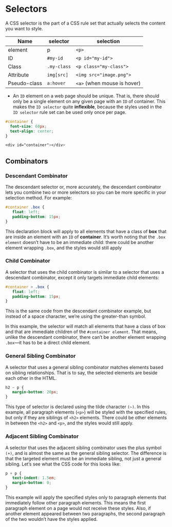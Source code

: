 # Selectors

A CSS selector is the part of a CSS rule set that actually selects the content you want to style.

| Name         | selector    | selection                   |
| ------------ | ----------- | --------------------------- |
| element      | p           | `<p>`                       |
| ID           | `#my-id`    | `<p id="my-id">`            |
| Class        | `.my-class` | `<p class="my-class">`      |  
| Attribute    | `img[src]`  | `<img src="image.png">`     |  
| Pseudo-class | `a:hover`   | `<a>` (when mouse is hover) |

* An `ID` element on a web page should be unique. That is, there should only be a single element on any given page with an `ID` of container. This makes the `ID selector` quite **inflexible**, because the styles used in the `ID selector` rule set can be used only once per page.

```css
#container {
  font-size: 60px;
  text-align: center;
}

<div id="container"></div>
```

## Combinators

### Descendant Combinator

The descendant selector or, more accurately, the descendant combinator lets you combine two or more selectors so you can be more specific in your selection method. For example:

```css
#container .box {
   float: left;
   padding-bottom: 15px;
}
```

This declaration block will apply to all elements that have a class of **box** that are inside an element with an `ID` of **container**. It’s worth noting that the `.box element` doesn’t have to be an immediate child: there could be another element wrapping `.box`, and the styles would still apply

### Child Combinator

A selector that uses the child combinator is similar to a selector that uses a descendant combinator, except it only targets immediate child elements:

```css
#container > .box {
   float: left;
   padding-bottom: 15px;
}
```

This is the same code from the descendant combinator example, but instead of a space character, we’re using the greater-than symbol.

In this example, the selector will match all elements that have a class of box and that are immediate children of the `#container element`. That means, unlike the descendant combinator, there can’t be another element wrapping `.box`—it has to be a direct child element.

### General Sibling Combinator

A selector that uses a general sibling combinator matches elements based on sibling relationships. That is to say, the selected elements are beside each other in the HTML.

```css
h2 ~ p {
   margin-bottom: 20px;
}
```

This type of selector is declared using the tilde character `(~)`. In this example, all paragraph elements (`<p>`) will be styled with the specified rules, but only if they are siblings of `<h2>` elements. There could be other elements in between the `<h2>` and `<p>`, and the styles would still apply.

### Adjacent Sibling Combinator

A selector that uses the adjacent sibling combinator uses the plus symbol `(+)`, and is almost the same as the general sibling selector. The difference is that the targeted element must be an immediate sibling, not just a general sibling. Let’s see what the CSS code for this looks like:

```css
p + p {
   text-indent: 1.5em;
   margin-bottom: 0;
}
```

This example will apply the specified styles only to paragraph elements that immediately follow other paragraph elements. This means the first paragraph element on a page would not receive these styles. Also, if another element appeared between two paragraphs, the second paragraph of the two wouldn’t have the styles applied.